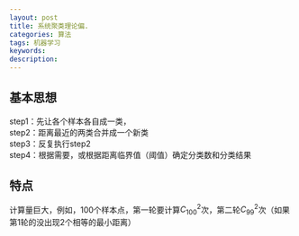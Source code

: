 ```yaml
---
layout: post
title: 系统聚类理论偏.
categories: 算法
tags: 机器学习
keywords:
description:
---
```


## 基本思想
step1：先让各个样本各自成一类，  
step2：距离最近的两类合并成一个新类  
step3：反复执行step2  
step4：根据需要，或根据距离临界值（阈值）确定分类数和分类结果  

## 特点
计算量巨大，例如，100个样本点，第一轮要计算$C_{100}^2$次，第二轮$C_{99}^2$次（如果第1轮的没出现2个相等的最小距离）
